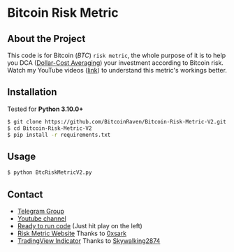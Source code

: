 # Bitcoin Risk Metric

## About the Project

This code is for Bitcoin (*BTC*) `risk metric`, the whole purpose of it is to help you DCA ([Dollar-Cost Averaging](https://www.investopedia.com/terms/d/dollarcostaveraging.asp)) your investment according to Bitcoin risk. Watch my YouTube videos ([link](https://www.youtube.com/channel/UCrlkqSLmHL8ZPVpOxj7La4Q)) to understand this metric's workings better.

## Installation

Tested for **Python 3.10.0+**

```bash
$ git clone https://github.com/BitcoinRaven/Bitcoin-Risk-Metric-V2.git
$ cd Bitcoin-Risk-Metric-V2
$ pip install -r requirements.txt
```

## Usage

```bash
$ python BtcRiskMetricV2.py
```

## Contact

- [Telegram Group](https://t.me/BitcoinRaven)
- [Youtube channel](https://www.youtube.com/channel/UCrlkqSLmHL8ZPVpOxj7La4Q)
- [Ready to run code](https://colab.research.google.com/drive/1DejFMbwO7S7Dd7aV4z7FuGBu9VtTOcSv?usp=sharing) (Just hit play on the left)
- [Risk Metric Website](https://risk.bitstack.se/) Thanks to [0xsark](https://twitter.com/0xsark)
- [TradingView Indicator](https://www.tradingview.com/script/K5YcHwKk-BTC-Risk-Metric/) Thanks to [Skywalking2874](https://www.tradingview.com/u/Skywalking2874/)
